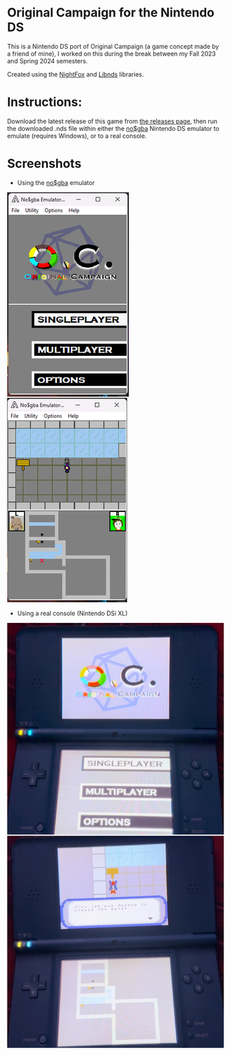 # Original Campaign for the Nintendo DS

This is a Nintendo DS port of Original Campaign (a game concept made by a friend of mine), I worked on this during the break between my Fall 2023 and Spring 2024 semesters.

Created using the [NightFox](https://github.com/knightfox75/nds_nflib) and [Libnds](https://libnds.devkitpro.org/) libraries.

# Instructions:

Download the latest release of this game from [the releases page](https://github.com/bm17tala/oc-for-the-ds/releases), then run the downloaded .nds file within either the [no$gba](https://www.nogba.com/) Nintendo DS emulator to emulate (requires Windows), or to a real console.

# Screenshots

* Using the [no$gba](https://www.nogba.com/) emulator

![The game menu within the emulator](/screenshots/menu_emulator.png?raw=true)
![In-game experience within the emulator](/screenshots/ingame_emulator.png?raw=true)


* Using a real console (Nintendo DSi XL)

![The game menu on the console](/screenshots/menu_console.jpeg?raw=true)
![In-game experience on the console](/screenshots/ingame_console.jpeg?raw=true)
